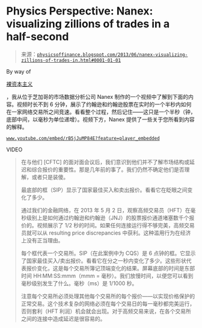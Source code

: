 <!--yml

分类：未分类

日期：2024-05-18 06:56:11

-->

# Physics Perspective: Nanex: visualizing zillions of trades in a half-second

> 来源：[`physicsoffinance.blogspot.com/2013/06/nanex-visualizing-zillions-of-trades-in.html#0001-01-01`](http://physicsoffinance.blogspot.com/2013/06/nanex-visualizing-zillions-of-trades-in.html#0001-01-01)

By way of

[裸资本主义](http://www.nakedcapitalism.com/2013/05/ian-fraser-the-beauty-and-insanity-of-hft.html?utm_source=feedburner&utm_medium=feed&utm_campaign=Feed%3A+NakedCapitalism+%28naked+capitalism%29)

，我从位于芝加哥的市场数据分析公司 Nanex 制作的一个视频中了解到下面的内容。视频时长不到 6 分钟，展示了约翰逊和约翰逊股票在实时的一个半秒内如何在一家网络交易所之间竞速。看看整个过程，然后记住——这只是一个半秒（钟，底部中间，以毫秒为单位递增）。视频下方，Nanex 提供了一些关于您所看到内容的解释。

[`www.youtube.com/embed/rB5jJuMP84E?feature=player_embedded`](http://www.youtube.com/embed/rB5jJuMP84E?feature=player_embedded)

VIDEO

> 在与他们 [CFTC] 的面对面会议后，我们意识到他们并不了解市场结构或延迟和综合报价的重要性。那是几年前的事了。我们仍然不确定他们是否理解，或者只是装傻。
> 
> 最底部的框（SIP）显示了国家最佳买入和卖出报价。看看它在眨眼之间变化了多少。
> 
> 通过我们的金融网络，在 2013 年 5 月 2 日，观察高频交易员（HFT）在毫秒级别上是如何通过约翰逊和约翰逊（JNJ）的股票报价通道堵塞数千个报价的。视频展示了 1/2 秒的时间。如果任何连接运行得不够完美，高频交易员就可以从 resulting price discrepancies 中获利。这种滥用行为在经济上没有正当理由。
> 
> 每个框代表一个交易所。SIP（在此案例中为 CQS）是 6 点钟的框。它显示了国家最佳买入/卖出报价。看看它在分之一秒内变化了多少。这些形状代表报价变化，这是每个交易所簿记顶端变化的结果。屏幕底部的时间是东部时间 HH:MM:SS:mmm（mmm = 毫秒）。我们放慢时间，以便您可以看到毫秒级别发生了什么。毫秒（ms）是 1/1000 秒。
> 
> 注意每个交易所必须处理其他每个交易所的每个报价——以实现价格保护的正常交易。这个技术复杂的网络必须在每个交易日的每一毫秒都完美运行，否则套利（HFT 利润）机会就会出现。对于高频交易来说，在各个交易所之间的连接中造成延迟是很容易的。
